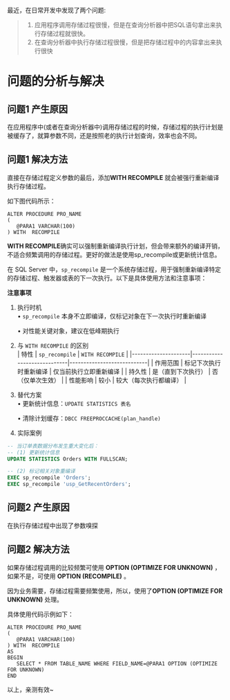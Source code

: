 最近，在日常开发中发现了两个问题:
> 1. 应用程序调用存储过程很慢，但是在查询分析器中把SQL语句拿出来执行存储过程就很快。
>2. 在查询分析器中执行存储过程很慢，但是把存储过程中的内容拿出来执行很快

# 问题的分析与解决
## 问题1 产生原因

在应用程序中(或者在查询分析器中)调用存储过程的时候，存储过程的执行计划是被缓存了，就算参数不同，还是按照老的执行计划查询，效率也会不同。

## 问题1 解决方法

直接在存储过程定义参数的最后，添加**WITH RECOMPILE** 就会被强行重新编译执行存储过程。

如下图代码所示：
```
ALTER PROCEDURE PRO_NAME
(
   @PARA1 VARCHAR(100)
) WITH  RECOMPILE
```

**WITH RECOMPILE**确实可以强制重新编译执行计划，但会带来额外的编译开销，不适合频繁调用的存储过程。更好的做法是使用sp_recompile或更新统计信息。



在 SQL Server 中，`sp_recompile` 是一个系统存储过程，用于强制重新编译特定的存储过程、触发器或表的下一次执行。以下是具体使用方法和注意事项：



**注意事项**

1. 执行时机  
   • `sp_recompile` 本身不立即编译，仅标记对象在下一次执行时重新编译

   • 对性能关键对象，建议在低峰期执行


2. 与 `WITH RECOMPILE` 的区别  
   | 特性                | `sp_recompile`               | `WITH RECOMPILE`            |
   |---------------------|-----------------------------|----------------------------|
   | 作用范围            | 标记下次执行时重新编译       | 仅当前执行立即重新编译      |
   | 持久性              | 是（直到下次执行）           | 否（仅单次生效）            |
   | 性能影响            | 较小                        | 较大（每次执行都编译）      |

3. 替代方案  
   • 更新统计信息：`UPDATE STATISTICS 表名`

   • 清除计划缓存：`DBCC FREEPROCCACHE(plan_handle)`

4. 实际案例
```sql
-- 当订单表数据分布发生重大变化后：
-- (1) 更新统计信息
UPDATE STATISTICS Orders WITH FULLSCAN;

-- (2) 标记相关对象重编译
EXEC sp_recompile 'Orders';
EXEC sp_recompile 'usp_GetRecentOrders';
```

## 问题2 产生原因

在执行存储过程中出现了参数嗅探

## 问题2 解决方法

如果存储过程调用的比较频繁可使用 **OPTION (OPTIMIZE FOR UNKNOWN)** ，如果不是，可使用 **OPTION (RECOMPILE)** 。

因为业务需要，存储过程需要频繁使用，所以，使用了**OPTION (OPTIMIZE FOR UNKNOWN)** 处理。

具体使用代码示例如下：
```
ALTER PROCEDURE PRO_NAME
(
   @PARA1 VARCHAR(100)
) WITH  RECOMPILE
AS
BEGIN
   SELECT * FROM TABLE_NAME WHERE FIELD_NAME=@PARA1 OPTION (OPTIMIZE FOR UNKNOWN)
END
```
以上，亲测有效~

<!-- ##{"timestamp":1749082215}## -->
